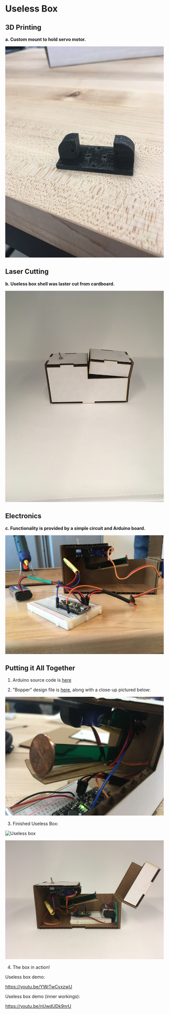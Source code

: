 # Useless Box

## 3D Printing

**a. Custom mount to hold servo motor.**

![Servo Mount](https://github.com/MattD18/IDD-Fa18-Lab5/blob/master/images/IMG_2429.png)

## Laser Cutting

**b. Useless box shell was laster cut from cardboard.**

![Useless box](https://github.com/MattD18/IDD-Fa18-Lab5/blob/master/images/IMG_2434.png)

## Electronics

**c. Functionality is provided by a simple circuit and Arduino board.**

![Circuit](https://github.com/MattD18/IDD-Fa18-Lab5/blob/master/images/IMG_2431.png)

## Putting it All Together

1. Arduino source code is [here](https://github.com/MattD18/IDD-Fa18-Lab5/blob/master/useless_box.ino)

2. "Bopper" design file is [here](https://github.com/MattD18/IDD-Fa18-Lab5/blob/master/bopper.ai), along with a close-up pictured below:

![Bopper Close-Up](https://github.com/MattD18/IDD-Fa18-Lab5/blob/master/images/IMG_2441.png)

3. Finished Useless Box:

![Useless box](https://github.com/MattD18/IDD-Fa18-Lab5/blob/master/IMG_2434.png)

![Useless box exposed](https://github.com/MattD18/IDD-Fa18-Lab5/blob/master/images/IMG_2437.png)

4. The box in action!

Useless box demo:

https://youtu.be/YWrTwCvxzwU

Useless box demo (inner workings):

https://youtu.be/nUwdUDk9nrU

